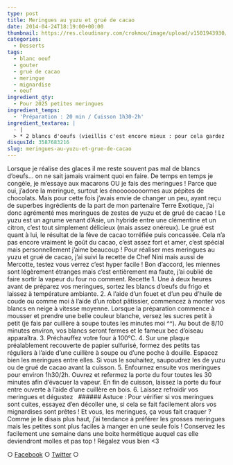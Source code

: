 ```yaml
---
type: post
title: Meringues au yuzu et grué de cacao
date: 2014-04-24T18:19:00+00:00
thumbnail: https://res.cloudinary.com/crokmou/image/upload/v1501943930/meringue-francaise-nature-yuzu-gru--.jpg
categories: 
  - Desserts
tags: 
  - blanc oeuf
  - gouter
  - grué de cacao
  - meringue
  - mignardise
  - oeuf
ingredient_qty: 
  - Pour 2025 petites meringues
ingredient_temps: 
  - 'Préparation : 20 min / Cuisson 1h30-2h'
ingredient_textarea: |
  - |
  > * 2 blancs d'oeufs (vieillis c'est encore mieux : pour cela gardez vos blancs 3/4 jours dans une boite hermétique au réfrigérateur)> * 62,5g de sucre glace> * 62,5g de sucre en poudre> * zestes yuzu> * grué de cacao
disqusId: 3587683216
slug: meringues-au-yuzu-et-grue-de-cacao
---
```


Lorsque je réalise des glaces il me reste souvent pas mal de blancs d’oeufs… on ne sait jamais vraiment quoi en faire. De temps en temps je congèle, je m’essaye aux macarons OU je fais des meringues ! Parce que oui, j’adore la meringue, surtout les énoooooooormes aux pépites de chocolats. Mais pour cette fois j’avais envie de changer un peu, ayant reçu de superbes ingrédients de la part de mon partenaire Terre Exotique, j’ai donc agrémenté mes meringues de zestes de yuzu et de grué de cacao ! Le yuzu est un agrume venant d’Asie, un hybride entre une clémentine et un citron, c’est tout simplement délicieux (mais assez onéreux). Le grué est quant à lui, le résultat de la fève de cacao torréfiée puis concassée. Cela n’a pas encore vraiment le goût du cacao, c’est assez fort et amer, c’est spécial mais personnellement j’aime beaucoup ! Pour réaliser mes meringues au yuzu et grué de cacao, j’ai suivi la recette de Chef Nini mais aussi de Mercotte, testez vous verrez c’est hyper facile ! Bon d’accord, les miennes sont légèrement étranges mais c’est entièrement ma faute, j’ai oublié de faire sortir la vapeur du four no comment. Recette 1\. Une à deux heures avant de préparez vos meringues, sortez les blancs d’oeufs du frigo et laissez à température ambiante. 2\. A l’aide d’un fouet et d’un peu d’huile de coude ou comme moi à l’aide d’un robot pâtissier, commencez à monter vos blancs en neige à vitesse moyenne. Lorsque la préparation commence à mousser et prendre une belle couleur blanche, versez les sucres petit à petit (je fais par cuillère à soupe toutes les minutes moi ^^). Au bout de 8/10 minutes environ, vos blancs seront fermes et le fameux bec d’oiseau apparaîtra. 3\. Préchauffez votre four à 100°C. 4\. Sur une plaque préalablement recouverte de papier sulfurisé, formez des petits tas réguliers à l’aide d’une cuillère à soupe ou d’une poche à douille. Espacez bien les meringues entre elles. Si vous le souhaitez, saupoudrez les de yuzu ou de grué de cacao avant la cuisson. 5\. Enfournez ensuite vos meringues pour environ 1h30/2h. Ouvrez et refermez la porte du four toutes les 30 minutes afin d’évacuer la vapeur. En fin de cuisson, laissez la porte du four entre ouverte à l’aide d’une cuillère en bois. 6\. Laissez refroidir vos meringues et dégustez   ###### Astuce : Pour vérifier si vos meringues sont cuites, essayez d’en décoller une, si cela se fait facilement alors vos mignardises sont prêtes ! Et vous, les meringues, ça vous fait craquer ? Comme je le disais plus haut, j’ai tendance à préférer les grosses meringues mais les petites sont plus faciles à manger en une seule fois ! Conservez les facilement une semaine dans une boite hermétique auquel cas elle deviendront molles et pas top ! Régalez vous bien <3  

○ [Facebook](https://www.facebook.com/crokmou.blog) ○ [Twitter](https://twitter.com/Crokmou) ○